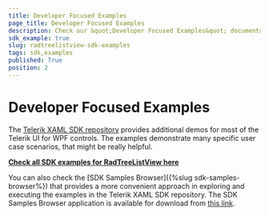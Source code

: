 ```yaml
---
title: Developer Focused Examples
page_title: Developer Focused Examples
description: Check our &quot;Developer Focused Examples&quot; documentation article for the RadTreeListView {{ site.framework_name }} control.
sdk_example: true
slug: radtreelistview-sdk-examples
tags: sdk,examples
published: True
position: 2
---
```


# Developer Focused Examples

The [Telerik XAML SDK repository](https://github.com/telerik/xaml-sdk/tree/master/) provides additional demos for most of the Telerik UI for WPF controls. The examples demonstrate many specific user case scenarios, that might be really helpful. 

__[Check all SDK examples for RadTreeListView here](https://github.com/telerik/xaml-sdk/tree/master/TreeListView)__

You can also check the [SDK Samples Browser]({%slug sdk-samples-browser%}) that provides a more convenient approach in exploring and executing the examples in the Telerik XAML SDK repository. The SDK Samples Browser application is available for download from [this link](https://demos.telerik.com/xaml-sdkbrowser/).
